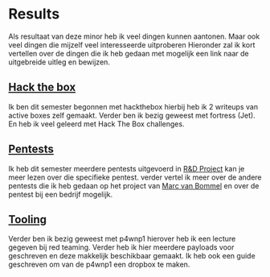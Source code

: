 # Results

Als resultaat van deze minor heb ik veel dingen kunnen aantonen. Maar ook veel dingen die mijzelf veel interesseerde uitproberen
Hieronder zal ik kort vertellen over de dingen die ik heb gedaan met mogelijk een link naar de uitgebreide uitleg en bewijzen.

## [Hack the box](htb)
Ik ben dit semester begonnen met hackthebox hierbij heb ik 2 writeups van active boxes zelf gemaakt. Verder ben ik bezig geweest met fortress (Jet). En heb ik veel geleerd met Hack The Box challenges.

## [Pentests](pentest)
Ik heb dit semester meerdere pentests uitgevoerd in [R&D Project](project) kan je meer lezen over die specifieke pentest.  verder vertel ik meer over de andere pentests die ik heb gedaan op het project van [Marc van Bommel](https://marcvanbommel.github.io/) en over de pentest bij een bedrijf mogelijk.

## [Tooling](tooling)
Verder ben ik bezig geweest met p4wnp1 hierover heb ik een lecture gegeven bij red teaming. Verder heb ik hier meerdere payloads voor geschreven en deze makkelijk beschikbaar gemaakt. Ik heb ook een guide geschreven om van de p4wnp1 een dropbox te maken.